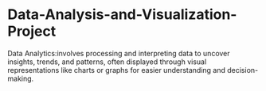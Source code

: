 # Data-Analysis-and-Visualization-Project
Data Analytics:involves processing and interpreting data to uncover insights, trends, and patterns, often displayed through visual representations like charts or graphs for easier understanding and decision-making.
